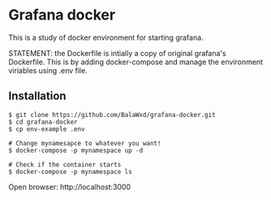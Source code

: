 # Grafana docker

This is a study of docker environment for starting grafana.

STATEMENT: the Dockerfile is intially a copy of original grafana's Dockerfile. This is by adding docker-compose and manage the environment viriables using .env file.

## Installation

```
$ git clone https://github.com/BalaWxd/grafana-docker.git
$ cd grafana-docker
$ cp env-example .env

# Change mynamesapce to whatever you want!
$ docker-compose -p mynamespace up -d

# Check if the container starts
$ docker-compose -p mynamespace ls 
```

Open browser: http://localhost:3000
